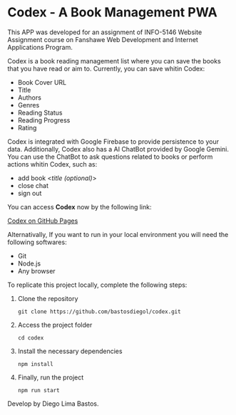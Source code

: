 # Codex - A Book Management PWA

This APP was developed for an assignment of INFO-5146 Website Assignment course on Fanshawe Web Development and Internet Applications Program.

Codex is a book reading management list where you can save the books that you have read or aim to. Currently, you can save whitin Codex:

- Book Cover URL
- Title
- Authors
- Genres
- Reading Status
- Reading Progress
- Rating

Codex is integrated with Google Firebase to provide persistence to your data. Additionally, Codex also has a AI ChatBot provided by Google Gemini. You can use the ChatBot to ask questions related to books or perform actions whitin Codex, such as:

- add book <_title (optional)_>
- close chat
- sign out

You can access **Codex** now by the following link:

[Codex on GitHub Pages](https://bastosdiegol.github.io/codex/)

Alternativally, If you want to run in your local environment you will need the following softwares:

- Git
- Node.js
- Any browser

To replicate this project locally, complete the following steps:

1. Clone the repository

   `git clone https://github.com/bastosdiegol/codex.git`

2. Access the project folder

   `cd codex`

3. Install the necessary dependencies

   `npm install`

4. Finally, run the project

   `npm run start`

Develop by Diego Lima Bastos.
